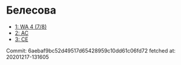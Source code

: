 # Белесова
- [1: WA 4 (7/8)](1.md)
- [2: AC](2.md)
- [3: CE](3.md)

Commit: 6aebaf9bc52d49517d65428959c10dd61c06fd72
 fetched at: 20201217-131605
